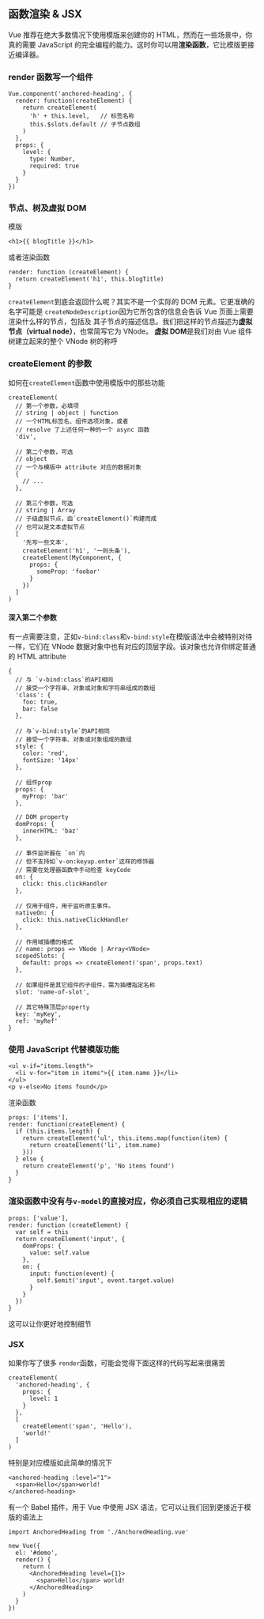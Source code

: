 ## 函数渲染 & JSX

Vue 推荐在绝大多数情况下使用模版来创建你的 HTML，然而在一些场景中，你真的需要 JavaScript
的完全编程的能力。这时你可以用**渲染函数**，它比模版更接近编译器。

### render 函数写一个组件

```
Vue.component('anchored-heading', {
  render: function(createElement) {
    return createElement(
      'h' + this.level,   // 标签名称
      this.$slots.default // 子节点数组
    )
  },
  props: {
    level: {
      type: Number,
      required: true
    }
  }
})
```

### 节点、树及虚拟 DOM

模版

```
<h1>{{ blogTitle }}</h1>
```

或者渲染函数

```
render: function (createElement) {
  return createElement('h1', this.blogTitle)
}
```

`createElement`到底会返回什么呢？其实不是一个实际的 DOM 元素。它更准确的名字可能是
`createNodeDescription`因为它所包含的信息会告诉 Vue 页面上需要渲染什么样的节点，包括及
其子节点的描述信息。我们把这样的节点描述为**虚拟节点（virtual node）**，也常简写它为 VNode。
**虚拟 DOM**是我们对由 Vue 组件树建立起来的整个 VNode 树的称呼

### createElement 的参数

如何在`createElement`函数中使用模版中的那些功能

```
createElement(
  // 第一个参数，必填项
  // string | object | function
  // 一个HTML标签名、组件选项对象，或者
  // resolve 了上述任何一种的一个 async 函数
  'div',

  // 第二个参数，可选
  // object
  // 一个与模版中 attribute 对应的数据对象
  {
    // ...
  },

  // 第三个参数，可选
  // string | Array
  // 子级虚拟节点，由`createElement()`构建而成
  // 也可以是文本虚拟节点
  [
    '先写一些文本',
    createElement('h1', '一则头条'),
    createElement(MyComponent, {
      props: {
        someProp: 'foobar'
      }
    })
  ]
)
```

#### 深入第二个参数

有一点需要注意，正如`v-bind:class`和`v-bind:style`在模版语法中会被特别对待一样，它们在
VNode 数据对象中也有对应的顶层字段。该对象也允许你绑定普通的 HTML attribute

```
{
  // 与 `v-bind:class`的API相同
  // 接受一个字符串、对象或对象和字符串组成的数组
  'class': {
    foo: true,
    bar: false
  },

  // 与`v-bind:style`的API相同
  // 接受一个字符串、对象或对象组成的数组
  style: {
    color: 'red',
    fontSize: '14px'
  },

  // 组件prop
  props: {
    myProp: 'bar'
  },

  // DOM property
  domProps: {
    innerHTML: 'baz'
  },

  // 事件监听器在 `on`内
  // 但不支持如`v-on:keyup.enter`这样的修饰器
  // 需要在处理器函数中手动检查 keyCode
  on: {
    click: this.clickHandler
  },

  // 仅用于组件，用于监听原生事件。
  nativeOn: {
    click: this.nativeClickHandler
  },

  // 作用域插槽的格式
  // name: props => VNode | Array<VNode>
  scopedSlots: {
    default: props => createElement('span', props.text)
  },

  // 如果组件是其它组件的子组件，需为插槽指定名称
  slot: 'name-of-slot',

  // 其它特殊顶层property
  key: 'myKey',
  ref: 'myRef'
}
```

### 使用 JavaScript 代替模版功能

```
<ul v-if="items.length">
  <li v-for="item in items">{{ item.name }}</li>
</ul>
<p v-else>No items found</p>
```

渲染函数

```
props: ['items'],
render: function(createElement) {
  if (this.items.length) {
    return createElement('ul', this.items.map(function(item) {
      return createElement('li', item.name)
    }))
  } else {
    return createElement('p', 'No items found')
  }
}
```

### 渲染函数中没有与`v-model`的直接对应，你必须自己实现相应的逻辑

```
props: ['value'],
render: function (createElement) {
  var self = this
  return createElement('input', {
    domProps: {
      value: self.value
    },
    on: {
      input: function(event) {
        self.$emit('input', event.target.value)
      }
    }
  })
}
```

这可以让你更好地控制细节

### JSX

如果你写了很多 `render`函数，可能会觉得下面这样的代码写起来很痛苦

```
createElement(
  'anchored-heading', {
    props: {
      level: 1
    }
  },
  [
    createElement('span', 'Hello'),
    'world!'
  ]
)
```

特别是对应模版如此简单的情况下

```
<anchored-heading :level="1">
  <span>Hello</span>world!
</anchored-heading>
```

有一个 Babel 插件，用于 Vue 中使用 JSX 语法，它可以让我们回到更接近于模版的语法上

```
import AnchoredHeading from './AnchoredHeading.vue'

new Vue({
  el: '#demo',
  render() {
    return (
      <AnchoredHeading level={1}>
        <span>Hello</span> world!
      </AnchoredHeading>
    )
  }
})
```
